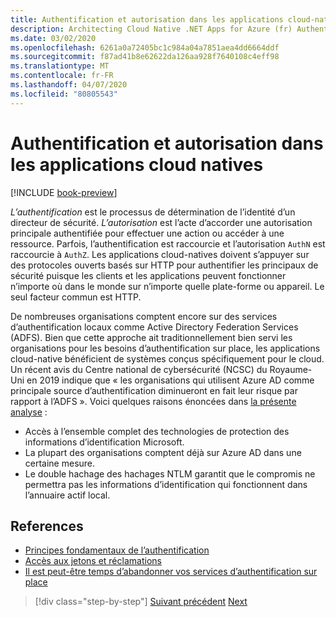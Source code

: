 ```yaml
---
title: Authentification et autorisation dans les applications cloud-native
description: Architecting Cloud Native .NET Apps for Azure (fr) Authentification et autorisation dans les applications natives Cloud
ms.date: 03/02/2020
ms.openlocfilehash: 6261a0a72405bc1c984a04a7851aea4dd6664ddf
ms.sourcegitcommit: f87ad41b8e62622da126aa928f7640108c4eff98
ms.translationtype: MT
ms.contentlocale: fr-FR
ms.lasthandoff: 04/07/2020
ms.locfileid: "80805543"
---
```

# <a name="authentication-and-authorization-in-cloud-native-apps"></a>Authentification et autorisation dans les applications cloud natives

[!INCLUDE [book-preview](../../../includes/book-preview.md)]

*L’authentification* est le processus de détermination de l’identité d’un directeur de sécurité. *L’autorisation* est l’acte d’accorder une autorisation principale authentifiée pour effectuer une action ou accéder à une ressource. Parfois, l’authentification est raccourcie et l’autorisation `AuthN` est raccourcie à `AuthZ`. Les applications cloud-natives doivent s’appuyer sur des protocoles ouverts basés sur HTTP pour authentifier les principaux de sécurité puisque les clients et les applications peuvent fonctionner n’importe où dans le monde sur n’importe quelle plate-forme ou appareil. Le seul facteur commun est HTTP.

De nombreuses organisations comptent encore sur des services d’authentification locaux comme Active Directory Federation Services (ADFS). Bien que cette approche ait traditionnellement bien servi les organisations pour les besoins d’authentification sur place, les applications cloud-native bénéficient de systèmes conçus spécifiquement pour le cloud. Un récent avis du Centre national de cybersécurité (NCSC) du Royaume-Uni en 2019 indique que « les organisations qui utilisent Azure AD comme principale source d’authentification diminueront en fait leur risque par rapport à l’ADFS ». Voici quelques raisons énoncées dans [la présente analyse](https://oxfordcomputergroup.com/resources/o365-security-native-cloud-authentication/) :

- Accès à l’ensemble complet des technologies de protection des informations d’identification Microsoft.
- La plupart des organisations comptent déjà sur Azure AD dans une certaine mesure.
- Le double hachage des hachages NTLM garantit que le compromis ne permettra pas les informations d’identification qui fonctionnent dans l’annuaire actif local.

## <a name="references"></a>References

- [Principes fondamentaux de l’authentification](https://docs.microsoft.com/azure/active-directory/develop/authentication-scenarios)
- [Accès aux jetons et réclamations](https://docs.microsoft.com/azure/active-directory/develop/access-tokens)
- [Il est peut-être temps d’abandonner vos services d’authentification sur place](https://oxfordcomputergroup.com/resources/o365-security-native-cloud-authentication/)

>[!div class="step-by-step"]
>[Suivant précédent](identity.md)
>[Next](azure-active-directory.md)
